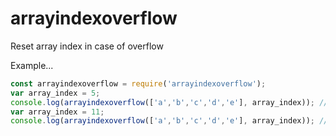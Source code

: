 # arrayindexoverflow

Reset array index in case of overflow


Example...

```js
const arrayindexoverflow = require('arrayindexoverflow');
var array_index = 5;
console.log(arrayindexoverflow(['a','b','c','d','e'], array_index)); //Returs "a"
var array_index = 11;
console.log(arrayindexoverflow(['a','b','c','d','e'], array_index)); //Returs "b"
```